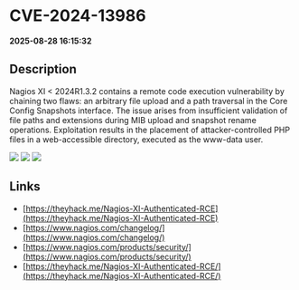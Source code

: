 # CVE-2024-13986

**2025-08-28 16:15:32**

## Description
Nagios XI < 2024R1.3.2 contains a remote code execution vulnerability by chaining two flaws: an arbitrary file upload and a path traversal in the Core Config Snapshots interface. The issue arises from insufficient validation of file paths and extensions during MIB upload and snapshot rename operations. Exploitation results in the placement of attacker-controlled PHP files in a web-accessible directory, executed as the www-data user.

![](https://img.shields.io/static/v1?label=Score&message=8.7&color=red)
![](https://img.shields.io/static/v1?label=Severity&message=HIGH&color=red)
![](https://img.shields.io/static/v1?label=CWE&message=Traversal&color=green)

## Links
- [https://theyhack.me/Nagios-XI-Authenticated-RCE](https://theyhack.me/Nagios-XI-Authenticated-RCE)
- [https://www.nagios.com/changelog/](https://www.nagios.com/changelog/)
- [https://www.nagios.com/products/security/](https://www.nagios.com/products/security/)
- [https://theyhack.me/Nagios-XI-Authenticated-RCE/](https://theyhack.me/Nagios-XI-Authenticated-RCE/)
